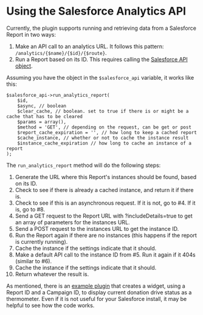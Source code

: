 # Using the Salesforce Analytics API

Currently, the plugin supports running and retrieving data from a Salesforce Report in two ways:

1. Make an API call to an analytics URL. It follows this pattern: `/analytics/{$name}/{$id}/{$route}`.
2. Run a Report based on its ID. This requires calling the [Salesforce API object](./accessing-salesforce-object.md).

Assuming you have the object in the `$salesforce_api` variable, it works like this:

```
$salesforce_api->run_analytics_report(
    $id,
    $async, // boolean
    $clear_cache, // boolean. set to true if there is or might be a cache that has to be cleared
    $params = array(),
    $method = 'GET', // depending on the request, can be get or post
    $report_cache_expiration = '', // how long to keep a cached report
    $cache_instance, // whether or not to cache the instance result
    $instance_cache_expiration // how long to cache an instance of a report
);
```

The `run_analytics_report` method will do the following steps:

1. Generate the URL where this Report's instances should be found, based on its ID.
2. Check to see if there is already a cached instance, and return it if there is.
3. Check to see if this is an asynchronous request. If it is not, go to #4. If it is, go to #8.
4. Send a GET request to the Report URL with ?includeDetails=true to get an array of parameters for the instances URL.
5. Send a POST request to the instances URL to get the instance ID.
6. Run the Report again if there are no instances (this happens if the report is currently running).
7. Cache the instance if the settings indicate that it should.
8. Make a default API call to the instance ID from #5. Run it again if it 404s (similar to #6).
9. Cache the instance if the settings indicate that it should.
10. Return whatever the result is.

As mentioned, there is an [example plugin](https://github.com/minnpost/minnpost-donation-progress-widget) that creates a widget, using a Report ID and a Campaign ID, to display current donation drive status as a thermometer. Even if it is not useful for your Salesforce install, it may be helpful to see how the code works.